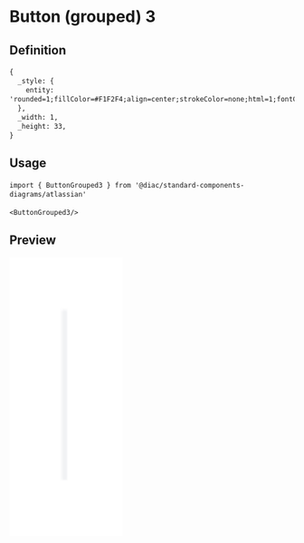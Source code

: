 # Button (grouped) 3

## Definition

```
{
  _style: { 
    entity: 'rounded=1;fillColor=#F1F2F4;align=center;strokeColor=none;html=1;fontColor=#596780;fontSize=12;whiteSpace=wrap;',
  },
  _width: 1,
  _height: 33,
}
```

## Usage

```
import { ButtonGrouped3 } from '@diac/standard-components-diagrams/atlassian'

<ButtonGrouped3/>
```

## Preview

<img src="./button-grouped-3.png" width="200"/>
